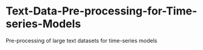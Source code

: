 # Text-Data-Pre-processing-for-Time-series-Models
Pre-processing of large text datasets for time-series models
